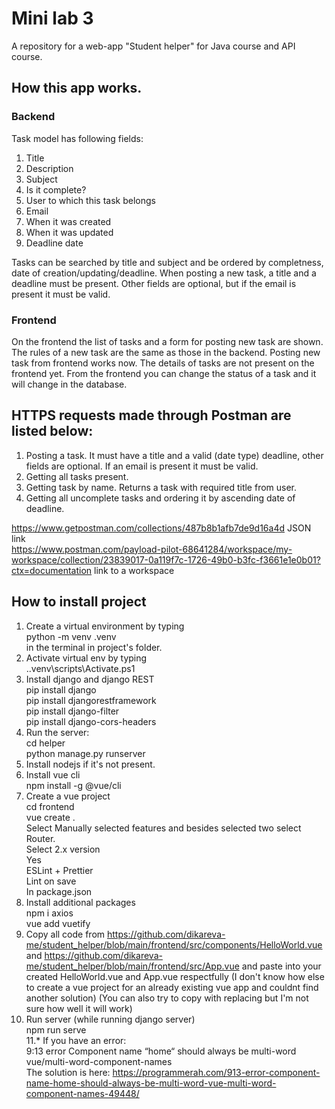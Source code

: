 # Mini lab 3
A repository for a web-app "Student helper" for Java course and API course.

## How this app works.

### Backend
Task model has following fields:
1. Title
2. Description
3. Subject
4. Is it complete?
5. User to which this task belongs
6. Email
7. When it was created
8. When it was updated
9. Deadline date

Tasks can be searched by title and subject and be ordered by completness, date of creation/updating/deadline. When posting a new task, a title and a deadline must be present. Other fields are optional, but if the email is present it must be valid.

### Frontend
On the frontend the list of tasks and a form for posting new task are shown. The rules of a new task are the same as those in the backend. Posting new task from frontend works now. The details of tasks are not present on the frontend yet. From the frontend you can change the status of a task and it will change in the database. 


## HTTPS requests made through Postman are listed below:
1. Posting a task. It must have a title and a valid (date type) deadline, other fields are optional. If an email is present it must be valid.
2. Getting all tasks present.
3. Getting task by name. Returns a task with required title from user.
4. Getting all uncomplete tasks and ordering it by ascending date of deadline.

https://www.getpostman.com/collections/487b8b1afb7de9d16a4d JSON link  
https://www.postman.com/payload-pilot-68641284/workspace/my-workspace/collection/23839017-0a119f7c-1726-49b0-b3fc-f3661e1e0b01?ctx=documentation
link to a workspace

## How to install project
1. Create a virtual environment by typing  
python -m venv .venv  
in the terminal in project's folder.  
2. Activate virtual env by typing   
.\.venv\scripts\Activate.ps1  
3. Install django and django REST  
pip install django  
pip install djangorestframework  
pip install django-filter   
pip install django-cors-headers  
4. Run the server:  
cd helper  
python manage.py runserver  
5. Install nodejs if it's not present.  
6. Install vue cli  
npm install -g @vue/cli  
7. Create a vue project  
cd frontend  
vue create .  
Select Manually selected features and besides selected two select Router.  
Select 2.x version  
Yes   
ESLint + Prettier  
Lint on save  
In package.json  
8. Install additional packages  
npm i axios  
vue add vuetify  
9. Copy all code from https://github.com/dikareva-me/student_helper/blob/main/frontend/src/components/HelloWorld.vue and https://github.com/dikareva-me/student_helper/blob/main/frontend/src/App.vue and paste into your created HelloWorld.vue and App.vue respectfully (I don't know how else to create a vue project for an already existing vue app and couldnt find another solution) (You can also try to copy with replacing but I'm not sure how well it will work)
10. Run server (while running django server)  
npm run serve  
11.* If you have an error:   
9:13 error Component name “home“ should always be multi-word vue/multi-word-component-names  
The solution is here: https://programmerah.com/913-error-component-name-home-should-always-be-multi-word-vue-multi-word-component-names-49448/

